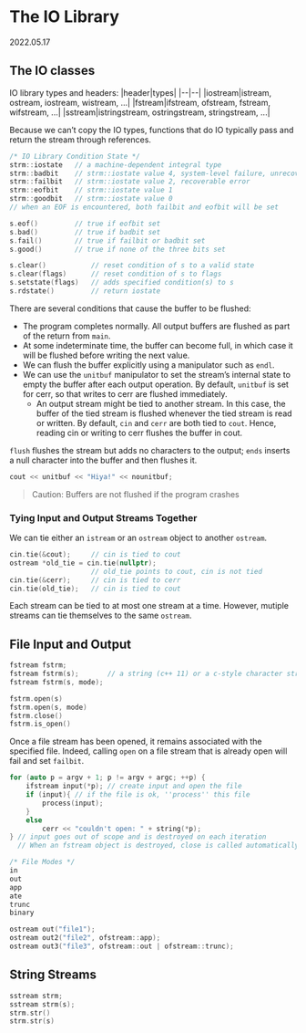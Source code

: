 # The IO Library
2022.05.17
## The IO classes
IO library types and headers:
|header|types|
|--|--|
|iostream|istream, ostream, iostream, wistream, ...|
|fstream|ifstream, ofstream, fstream, wifstream, ...|
|sstream|istringstream, ostringstream, stringstream, ...|

Because we can’t copy the IO types, functions that do IO typically pass and return the stream through references.

```c++
/* IO Library Condition State */
strm::iostate   // a machine-dependent integral type
strm::badbit    // strm::iostate value 4, system-level failure, unrecoverable
strm::failbit   // strm::iostate value 2, recoverable error
strm::eofbit    // strm::iostate value 1
strm::goodbit   // strm::iostate value 0
// when an EOF is encountered, both failbit and eofbit will be set

s.eof()         // true if eofbit set
s.bad()         // true if badbit set
s.fail()        // true if failbit or badbit set
s.good()        // true if none of the three bits set

s.clear()           // reset condition of s to a valid state
s.clear(flags)      // reset condition of s to flags
s.setstate(flags)   // adds specified condition(s) to s
s.rdstate()         // return iostate
```

There are several conditions that cause the buffer to be flushed:
- The program completes normally. All output buffers are flushed as part of the return from `main`.
- At some indeterminate time, the buffer can become full, in which case it will be flushed before writing the next value.
- We can flush the buffer explicitly using a manipulator such as `endl`.
- We can use the `unitbuf` manipulator to set the stream’s internal state to empty the buffer after each output operation. By default, `unitbuf` is set for cerr, so that writes to cerr are flushed immediately.
  - An output stream might be tied to another stream. In this case, the buffer of the tied stream is flushed whenever the tied stream is read or written. By default, `cin` and `cerr` are both tied to `cout`. Hence, reading cin or writing to cerr flushes the buffer in cout.

`flush` flushes the stream but adds no characters to the output; `ends` inserts a null character into the buffer and then flushes it.

```c++
cout << unitbuf << "Hiya!" << nounitbuf;
```
> Caution: Buffers are not flushed if the program crashes

### Tying Input and Output Streams Together
We can tie either an `istream` or an `ostream` object to another `ostream`.
```c++
cin.tie(&cout);     // cin is tied to cout
ostream *old_tie = cin.tie(nullptr); 
                    // old_tie points to cout, cin is not tied
cin.tie(&cerr);     // cin is tied to cerr
cin.tie(old_tie);   // cin is tied to cout
```
Each stream can be tied to at most one stream at a time. However, mutiple streams can tie themselves to the same `ostream`.

## File Input and Output
```c++
fstream fstrm;
fstream fstrm(s);       // a string (c++ 11) or a c-style character string
fstream fstrm(s, mode);

fstrm.open(s)
fstrm.open(s, mode)
fstrm.close()
fstrm.is_open()
```

Once a file stream has been opened, it remains associated with the specified file. Indeed, calling `open` on a file stream that is already open will fail and set `failbit`.

```c++
for (auto p = argv + 1; p != argv + argc; ++p) {
    ifstream input(*p); // create input and open the file
    if (input){ // if the file is ok, ''process'' this file
        process(input);
    }
    else
        cerr << "couldn't open: " + string(*p);
} // input goes out of scope and is destroyed on each iteration
  // When an fstream object is destroyed, close is called automatically.
```

```c++
/* File Modes */
in
out
app
ate
trunc
binary
```

```c++
ostream out("file1");
ostream out2("file2", ofstream::app);
ostream out3("file3", ofstream::out | ofstream::trunc);
```

## String Streams
```c++
sstream strm;
sstream strm(s);
strm.str()
strm.str(s)
```